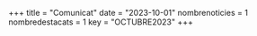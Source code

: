 +++
title             = "Comunicat"
date	 	  	  = "2023-10-01"
nombrenoticies    = 1
nombredestacats   = 1
key 		  	  = "OCTUBRE2023"
+++
